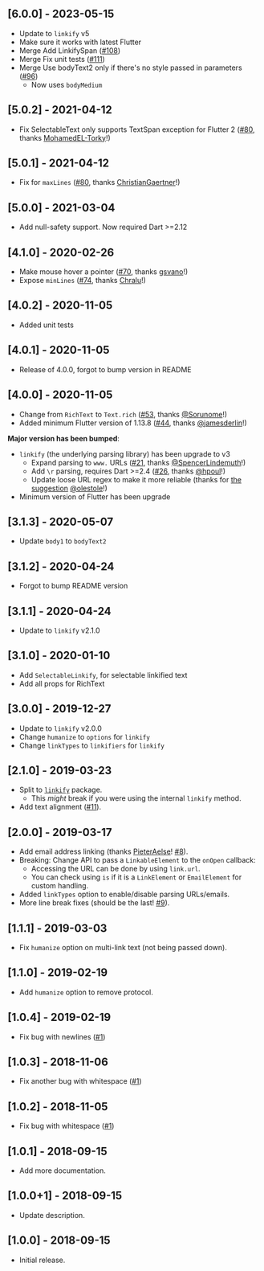 ## [6.0.0] - 2023-05-15

- Update to `linkify` v5
- Make sure it works with latest Flutter
- Merge Add LinkifySpan ([#108](https://github.com/Cretezy/flutter_linkify/pull/108))
- Merge Fix unit tests ([#111](https://github.com/Cretezy/flutter_linkify/pull/111))
- Merge Use bodyText2 only if there's no style passed in parameters ([#96](https://github.com/Cretezy/flutter_linkify/pull/96))
  - Now uses `bodyMedium`

## [5.0.2] - 2021-04-12

- Fix SelectableText only supports TextSpan exception for Flutter 2 ([#80](https://github.com/Cretezy/flutter_linkify/pull/80), thanks [MohamedEL-Torky](https://github.com/MohamedEL-Torky)!)

## [5.0.1] - 2021-04-12

- Fix for `maxLines` ([#80](https://github.com/Cretezy/flutter_linkify/pull/85), thanks [ChristianGaertner](https://github.com/ChristianGaertner)!)

## [5.0.0] - 2021-03-04

- Add null-safety support. Now required Dart >=2.12

## [4.1.0] - 2020-02-26

- Make mouse hover a pointer ([#70](https://github.com/Cretezy/flutter_linkify/pull/70), thanks [gsvano](https://github.com/gsvano)!)
- Expose `minLines` ([#74](https://github.com/Cretezy/flutter_linkify/pull/74), thanks [Chralu](https://github.com/Chralu)!)

## [4.0.2] - 2020-11-05

- Added unit tests

## [4.0.1] - 2020-11-05

- Release of 4.0.0, forgot to bump version in README

## [4.0.0] - 2020-11-05

- Change from `RichText` to `Text.rich` ([#53](https://github.com/Cretezy/flutter_linkify/pull/53), thanks [@Sorunome](https://github.com/Sorunome)!)
- Added minimum Flutter version of 1.13.8 ([#44](https://github.com/Cretezy/flutter_linkify/issues/44), thanks [@jamesderlin](https://github.com/jamesderlin)!)

**Major version has been bumped**:

- `linkify` (the underlying parsing library) has been upgrade to v3
  - Expand parsing to `www.` URLs ([#21](https://github.com/Cretezy/linkify/pull/21), thanks [@SpencerLindemuth](https://github.com/SpencerLindemuth)!)
  - Add `\r` parsing, requires Dart >=2.4 ([#26](https://github.com/Cretezy/linkify/pull/26), thanks [@hpoul](https://github.com/hpoul)!)
  - Update loose URL regex to make it more reliable (thanks for [the suggestion](https://github.com/Cretezy/linkify/issues/19#issuecomment-640587130) [@olestole](https://github.com/olestole)!)
- Minimum version of Flutter has been upgrade

## [3.1.3] - 2020-05-07

- Update `body1` to `bodyText2`

## [3.1.2] - 2020-04-24

- Forgot to bump README version

## [3.1.1] - 2020-04-24

- Update to `linkify` v2.1.0

## [3.1.0] - 2020-01-10

- Add `SelectableLinkify`, for selectable linkified text
- Add all props for RichText

## [3.0.0] - 2019-12-27

- Update to `linkify` v2.0.0
- Change `humanize` to `options` for `linkify`
- Change `linkTypes` to `linkifiers` for `linkify`

## [2.1.0] - 2019-03-23

- Split to [`linkify`](https://github.com/Cretezy/linkify) package.
  - This _might_ break if you were using the internal `linkify` method.
- Add text alignment ([#11](https://github.com/Cretezy/flutter_linkify/issues/11)).

## [2.0.0] - 2019-03-17

- Add email address linking (thanks [PieterAelse](https://github.com/PieterAelse)! [#8](https://github.com/Cretezy/flutter_linkify/pull/8)).
- Breaking: Change API to pass a `LinkableElement` to the `onOpen` callback:
  - Accessing the URL can be done by using `link.url`.
  - You can check using `is` if it is a `LinkElement` or `EmailElement` for custom handling.
- Added `linkTypes` option to enable/disable parsing URLs/emails.
- More line break fixes (should be the last! [#9](https://github.com/Cretezy/flutter_linkify/issues/9)).

## [1.1.1] - 2019-03-03

- Fix `humanize` option on multi-link text (not being passed down).

## [1.1.0] - 2019-02-19

- Add `humanize` option to remove protocol.

## [1.0.4] - 2019-02-19

- Fix bug with newlines ([#1](https://github.com/Cretezy/flutter_linkify/issues/1))

## [1.0.3] - 2018-11-06

- Fix another bug with whitespace ([#1](https://github.com/Cretezy/flutter_linkify/issues/1))

## [1.0.2] - 2018-11-05

- Fix bug with whitespace ([#1](https://github.com/Cretezy/flutter_linkify/issues/1))

## [1.0.1] - 2018-09-15

- Add more documentation.

## [1.0.0+1] - 2018-09-15

- Update description.

## [1.0.0] - 2018-09-15

- Initial release.
